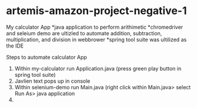 # artemis-amazon-project-negative-1


My calculator App
      *java application to perform arithimetic 
      *chromedriver and seleium demo are ultizled to automate addition, subtraction, multiplication, and division in webbrower
      *spring tool suite was ultilized as the IDE

Steps to automate calculator App

1. Within my-calculator run Application.java (press green play button in spring tool suite)
2. Javlien text pops up in console
3. Within selenium-demo run Main.java (right click within Main.java> select Run As> java application
4. 


